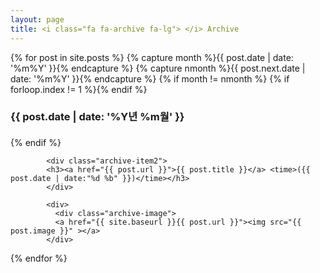 ```yaml
---
layout: page
title: <i class="fa fa-archive fa-lg"> </i> Archive
---
```



<div id="tag-cloud">
  {% for post in site.posts %}
  {% capture month %}{{ post.date | date: '%m%Y' }}{% endcapture %}
  {% capture nmonth %}{{ post.next.date | date: '%m%Y' }}{% endcapture %}
  {% if month != nmonth %}
  {% if forloop.index != 1 %}{% endif %}

  <div class="archive-group">
  <h3>{{ post.date | date: '%Y년 %m월' }} </h3>
  {% endif %}

      
            <div class="archive-item2">
            <h3><a href="{{ post.url }}">{{ post.title }}</a> <time>({{ post.date | date:"%d %b" }})</time></h3>
            </div>

            <div>
              <div class="archive-image">
              <a href="{{ site.baseurl }}{{ post.url }}"><img src="{{ post.image }}" ></a>
            </div>

      

  {% endfor %}
</div>
</div>
